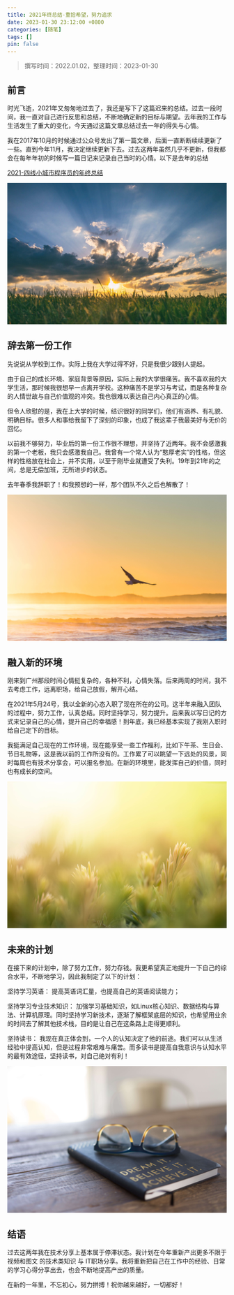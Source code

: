 ```yaml
---
title: 2021年终总结-重拾希望，努力追求
date: 2023-01-30 23:12:00 +0800
categories: [随笔]
tags: []
pin: false
---
```


> 撰写时间：2022.01.02，整理时间：2023-01-30

## 前言

时光飞逝，2021年又匆匆地过去了，我还是写下了这篇迟来的总结。过去一段时间，我一直对自己进行反思和总结，不断地确定新的目标与期望。去年我的工作与生活发生了重大的变化，今天通过这篇文章总结过去一年的得失与心情。

我在2017年10月的时候通过公众号发出了第一篇文章，后面一直断断续续更新了一些。直到今年11月，我决定继续更新下去。过去这两年虽然几乎不更新，但我都会在每年年初的时候写一篇日记来记录自己当时的心情。以下是去年的总结

[2021-四线小城市程序员的年终总结](https://mp.weixin.qq.com/s?__biz=MzI4MDg3OTQyMA==&mid=2247484115&idx=1&sn=e0ab492ad02b5d646f2bcd424ef15547)

![08-01.jpg](/img/reading/08-01.jpg)

## 辞去第一份工作

先说说从学校到工作。实际上我在大学过得不好，只是我很少跟别人提起。

由于自己的成长环境、家庭背景等原因，实际上我的大学很痛苦。我不喜欢我的大学生活，那时候我很想早一点离开学校。这种痛苦不是学习与考试，而是各种复杂的人情世故与自己价值观的冲突。我也很难以表达自己内心真正的心情。

但令人欣慰的是，我在上大学的时候，结识很好的同学们，他们有涵养、有礼貌、明确目标。很多人和事给我留下了深刻的印象，也成了我这辈子我最美好与无价的回忆。

以前我不够努力，毕业后的第一份工作很不理想，并坚持了近两年。我不会感激我的第一个老板，我只会感激我自己。我曾有一个常人认为“憨厚老实”的性格，但这样的性格放在社会上，并不实用，以至于刚毕业就遭受了失利。19年到21年的之间，总是无偿加班，无所进步的状态。

去年春季我辞职了！和我预想的一样，那个团队不久之后也解散了！

![08-02.jpg](/img/reading/08-02.jpg)

## 融入新的环境

刚来到广州那段时间心情挺复杂的，各种不利，心情失落。后来两周的时间，我不去考虑工作，远离职场，给自己放假，解开心结。

在2021年5月24号，我以全新的心态入职了现在所在的公司。这半年来融入团队的过程中，努力工作，认真总结。同时坚持学习，努力提升。后来我以写日记的方式来记录自己的心情，提升自己的幸福感！到年底，我已经基本实现了我刚入职时给自己定下的目标。

我挺满足自己现在的工作环境，现在能享受一些工作福利，比如下午茶、生日会、节日礼物等，这是我以前的工作所没有的。工作累了可以眺望一下远处的风景，同时每周也有技术分享会，可以报名参加。在新的环境里，能发挥自己的价值，同时也有成长的空间。

![summary-03.jpg](/img/reading/08-03.jpg)

## 未来的计划

在接下来的计划中，除了努力工作，努力存钱。我更希望真正地提升一下自己的综合水平，不断地学习，因此我制定了以下的计划：

坚持学习英语：
提高英语词汇量，也提高自己的英语阅读能力；

坚持学习专业技术知识：
加强学习基础知识，如Linux核心知识、数据结构与算法、计算机原理。同时坚持学习新技术，逐渐了解框架底层的知识，也希望用业余的时间去了解其他技术栈，目的是让自己在这条路上走得更顺利。

坚持读书：
我现在真正体会到，一个人的认知决定了他的前途。我们可以从生活经验中提高认知，但是过程非常艰难与痛苦。而多读书是提高自我意识与认知水平的最有效途径，坚持读书，对自己绝对有利！

![summary-04.jpg](/img/reading/08-04.jpg)

## 结语

过去这两年我在技术分享上基本属于停滞状态。我计划在今年重新产出更多不限于 视频和图文 的技术类知识 与 IT职场分享。我将重新把自己在工作中的经验、日常的学习心得分享出去，也会不断地提高产出的质量。

在新的一年里，不忘初心，努力拼搏！祝你越来越好，一切都好！
